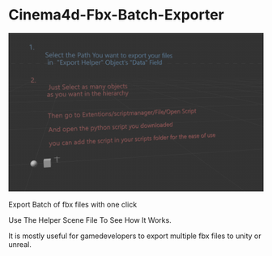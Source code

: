 # Cinema4d-Fbx-Batch-Exporter
![My Image](my-image.png)

Export Batch of fbx files with one click

Use The Helper Scene File To See How It Works.

It is mostly useful for gamedevelopers to export multiple fbx files to unity or unreal.
